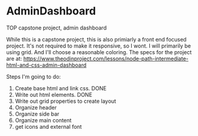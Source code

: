 # AdminDashboard
TOP capstone project, admin dashboard

While this is a capstone project, this is also primiarly a front end focused project.
It's not required to make it responsive, so I wont. I will primarily be using grid.
And I'll choose a reasonable coloring. The specs for the project are at:
https://www.theodinproject.com/lessons/node-path-intermediate-html-and-css-admin-dashboard


Steps I'm going to do:
1. Create base html and link css. DONE
2. Write out html elements.  DONE
3. Write out grid properties to create layout
4. Organize header
5. Organize side bar
6. Organize main content
7. get icons and external font